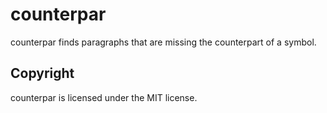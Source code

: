 # counterpar

counterpar finds paragraphs that are missing the counterpart of a symbol.

## Copyright

counterpar is licensed under the MIT license.
